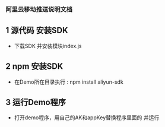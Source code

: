 ### 阿里云移动推送说明文档

## 1 源代码 安装SDK
- 下载SDK 并安装模块index.js

## 2 npm 安装SDK

- 在Demo所在目录执行 : npm install aliyun-sdk

## 3 运行Demo程序
- 打开demo程序，用自己的AK和appKey替换程序里面的<your access key id> <your access key secret> <your Appkey>并运行
